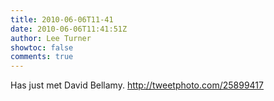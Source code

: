 ```yaml
---
title: 2010-06-06T11-41
date: 2010-06-06T11:41:51Z
author: Lee Turner
showtoc: false
comments: true
---
```


Has just met David Bellamy.  http://tweetphoto.com/25899417

